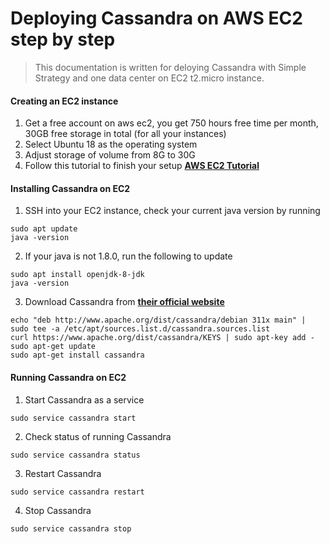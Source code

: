 # Deploying Cassandra on AWS EC2 step by step
> This documentation is written for deloying Cassandra with Simple Strategy and one data center on EC2 t2.micro instance.

#### Creating an EC2 instance
1. Get a free account on aws ec2, you get 750 hours free time per month, 30GB free storage in total (for all your instances)
2. Select Ubuntu 18 as the operating system
3. Adjust storage of volume from 8G to 30G
4. Follow this tutorial to finish your setup
[**AWS EC2 Tutorial**](https://www.ybrikman.com/writing/2015/11/11/running-docker-aws-ground-up/)

#### Installing Cassandra on EC2
1. SSH into your EC2 instance, check your current java version by running
```
sudo apt update
java -version
```
2. If your java is not 1.8.0, run the following to update
```
sudo apt install openjdk-8-jdk
java -version
```
3. Download Cassandra from [**their official website**](http://cassandra.apache.org/download/)
```
echo "deb http://www.apache.org/dist/cassandra/debian 311x main" | sudo tee -a /etc/apt/sources.list.d/cassandra.sources.list
curl https://www.apache.org/dist/cassandra/KEYS | sudo apt-key add -
sudo apt-get update
sudo apt-get install cassandra
```

#### Running Cassandra on EC2
1. Start Cassandra as a service
```
sudo service cassandra start
```
2. Check status of running Cassandra
```
sudo service cassandra status
```
3.  Restart Cassandra
```
sudo service cassandra restart
```
4. Stop Cassandra
```
sudo service cassandra stop
```